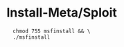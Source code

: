 # Install-Meta/Sploit
``` curl (https://raw.githubusercontent.com/rapid7/metasploit-omnibus/master/config/templates/metasploit-framework-wrappers/msfupdate.erb) > msfinstall && \
  chmod 755 msfinstall && \
  ./msfinstall 
